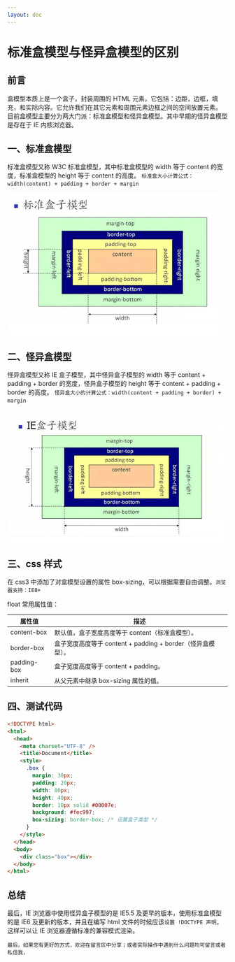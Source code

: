 ```yaml
---
layout: doc
---
```


# 标准盒模型与怪异盒模型的区别

## 前言

盒模型本质上是一个盒子，封装周围的 HTML 元素，它包括：边距，边框，填充，和实际内容。它允许我们在其它元素和周围元素边框之间的空间放置元素。
目前盒模型主要分为两大门派：标准盒模型和怪异盒模型。其中早期的怪异盒模型是存在于 IE 内核浏览器。

## 一、标准盒模型

标准盒模型又称 W3C 标准盒模型，其中标准盒模型的 width 等于 content 的宽度，标准盒模型的 height 等于 content 的高度。
`标准盒大小计算公式：width(content) + padding + border + margin`

![在这里插入图片描述](../public/images-blog/css/20201224112703410.png)

## 二、怪异盒模型

怪异盒模型又称 IE 盒子模型，其中怪异盒子模型的 width 等于 content + padding + border 的宽度，怪异盒子模型的 height 等于 content + padding + border 的高度。
`怪异盒大小的计算公式：width(content + padding + border) + margin`

![在这里插入图片描述](../public/images-blog/css/20201224113002950.png)

## 三、css 样式

在 css3 中添加了对盒模型设置的属性 box-sizing，可以根据需要自由调整。`浏览器支持：IE8+`

float 常用属性值：

| 属性值      | 描述                                                        |
| ----------- | ----------------------------------------------------------- |
| content-box | 默认值，盒子宽度高度等于 content（标准盒模型）。            |
| border-box  | 盒子宽度高度等于 content + padding + border（怪异盒模型）。 |
| padding-box | 盒子宽度高度等于 content + padding。                        |
| inherit     | 从父元素中继承 box-sizing 属性的值。                        |

## 四、测试代码

```html
<!DOCTYPE html>
<html>
  <head>
    <meta charset="UTF-8" />
    <title>Document</title>
    <style>
      .box {
        margin: 30px;
        padding: 20px;
        width: 80px;
        height: 40px;
        border: 10px solid #00007e;
        background: #fec997;
        box-sizing: border-box; /* 设置盒子类型 */
      }
    </style>
  </head>
  <body>
    <div class="box"></div>
  </body>
</html>
```

## 总结

最后，IE 浏览器中使用怪异盒子模型的是 IE5.5 及更早的版本，使用标准盒模型的是 IE6 及更新的版本，并且在编写 html 文件的时候应该`设置 !DOCTYPE 声明`，这样可以让 IE 浏览器遵循标准的兼容模式渲染。

`最后，如果您有更好的方式，欢迎在留言区中分享；或者实际操作中遇到什么问题均可留言或者私信我，`
